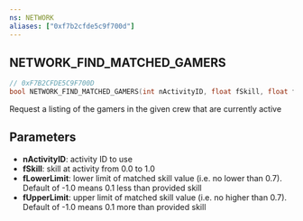 ```yaml
---
ns: NETWORK
aliases: ["0xf7b2cfde5c9f700d"]
---
```

## NETWORK_FIND_MATCHED_GAMERS

```c
// 0xF7B2CFDE5C9F700D
bool NETWORK_FIND_MATCHED_GAMERS(int nActivityID, float fSkill, float fLowerLimit, float fUpperLimit);
```

Request a listing of the gamers in the given crew that are currently active


## Parameters
* **nActivityID**: activity ID to use
* **fSkill**: skill at activity from 0.0 to 1.0
* **fLowerLimit**: lower limit of matched skill value (i.e. no lower than 0.7). Default of -1.0 means 0.1 less than provided skill
* **fUpperLimit**: upper limit of matched skill value (i.e. no higher than 0.7). Default of -1.0 means 0.1 more than provided skill
